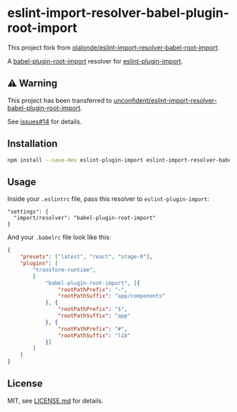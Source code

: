 # eslint-import-resolver-babel-plugin-root-import

This project fork from [olalonde/eslint-import-resolver-babel-root-import](https://github.com/olalonde/eslint-import-resolver-babel-root-import).

A [babel-plugin-root-import](https://github.com/entwicklerstube/babel-plugin-root-import) resolver for [eslint-plugin-import](https://github.com/benmosher/eslint-plugin-import).

## ⚠️ Warning

This project has been transferred to [unconfident/eslint-import-resolver-babel-plugin-root-import](https://github.com/unconfident/eslint-import-resolver-babel-plugin-root-import).

See [issues#14](https://github.com/olalonde/eslint-import-resolver-babel-root-import/issues/14) for details.

## Installation

```sh
npm install --save-dev eslint-plugin-import eslint-import-resolver-babel-plugin-root-import
```

## Usage

Inside your `.eslintrc` file, pass this resolver to `eslint-plugin-import`:
```
"settings": {
  "import/resolver": "babel-plugin-root-import"
}
```

And your `.babelrc` file look like this:

```json
{
    "presets": ["latest", "react", "stage-0"],
    "plugins": [
        "transform-runtime",
        [
            "babel-plugin-root-import", [{
                "rootPathPrefix": "~",
                "rootPathSuffix": "app/components"
            }, {
                "rootPathPrefix": "$",
                "rootPathSuffix": "app"
            }, {
                "rootPathPrefix": "#",
                "rootPathSuffix": "lib"
            }]
        ]
    ]
}
```

## License

MIT, see [LICENSE.md](/LICENSE.md) for details.


[babel-plugin-root-import]: https://github.com/entwicklerstube/babel-plugin-root-import
